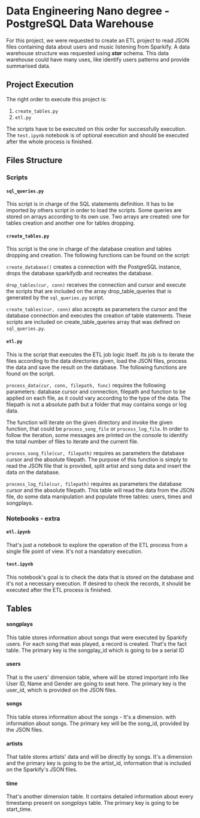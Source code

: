 # Data Engineering Nano degree - PostgreSQL Data Warehouse

For this project, we were requested to create an ETL project to read JSON files containing data about users and music listening from Sparkify. A data warehouse structure was requested using ***star*** schema.
This data warehouse could have many uses, like identify users patterns and provide summarised data.

## Project Execution

The right order to execute this project is:
1. `create_tables.py`
2. `etl.py`

The scripts have to be executed on this order for successfully execution. The `test.ipynb` notebook is of optional execution and should be executed after the whole process is finished.

## Files Structure
### Scripts
#### `sql_queries.py`
This script is in charge of the SQL statements definition. It has to be imported by others script in order to load the scripts. 
Some queries are stored on arrays according to its own use. Two arrays are created: one for tables creation and another one for tables dropping. 

#### `create_tables.py`
This script is the one in charge of the database creation and tables dropping and creation. The following functions can be found on the script: 

`create_database()` creates a connection with the PostgreSQL instance, drops the database sparkifydb and recreates the database. 

`drop_tables(cur, conn)` receives the connection and cursor and execute the scripts that are included on the array  drop_table_queries that is generated by the `sql_queries.py` script.

`create_tables(cur, conn)` also accepts as parameters the cursor and the database connection and executes the creation of table statements. These scripts are included on create_table_queries array that was defined on `sql_queries.py`.


#### `etl.py`
This is the script that executes the ETL job logic itself. Its job is to iterate the files according to the data directories given, load the JSON files, process the data and save the result on the database. The following functions are found on the script.

`process_data(cur, conn, filepath, func)` requires the following parameters: database cursor and connection, filepath and function to be applied on each file, as it could vary according to the type of the data. The filepath is not a absolute path but a folder that may contains songs or log data.

The function will iterate on the given directory and invoke the given function, that could be `process_song_file` or `process_log_file`. In order to follow the iteration, some messages are printed on the console to identify the total number of files to iterate and the current file.

`process_song_file(cur, filepath)` requires as parameters the database cursor and the absolute filepath. The purpose of this function is simply to read the JSON file that is provided, split artist and song data and insert the data on the database.



`process_log_file(cur, filepath)` requires as parameters the database cursor and the absolute filepath. This table  will read the data from the JSON file, do some data manipulation and populate three tables: users, times and songplays.


### Notebooks - extra

#### `etl.ipynb`
That's just a notebook to explore the operation of the ETL process from a single file point of view. It's not a mandatory execution.

#### `test.ipynb`
This notebook's goal is to check the data that is stored on the database and it's not a necessary execution. If desired to check the records, it should be executed after the ETL process is finished.

## Tables 


#### **songplays**
This table stores information about songs that were executed by Sparkify users. For each song that was played, a record is created. That's the fact table. The primary key is the songplay_id which is going to be a serial ID

#### **users**
That is the users' dimension table, where will be stored important info like User ID, Name and Gender are going to seat here. The primary key is the user_id, which is provided on the JSON files.

#### **songs**
This table stores information about the songs - It's a dimension. with information about songs. The primary key will be the song_id, provided by the JSON files.

#### **artists**
That table stores artists' data and will be directly by songs. It's a dimension and the primary key is going to be the artist_id, information that is included on the Sparkify's JSON files.

#### **time**
That's another dimension table. It contains detailed information about every timestamp present on *songplays* table. The primary key is going to be start_time.


